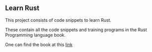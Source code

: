 ## Learn Rust

This project consists of code snippets to learn Rust.

These contain all the code snippets and training programs in the Rust Programming language book.

One can find the book at this [link](https://doc.rust-lang.org/book/ch00-00-introduction.html)
